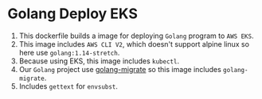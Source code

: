 # Golang Deploy EKS

1. This dockerfile builds a image for deploying `Golang` program to `AWS EKS`.
2. This image includes `AWS CLI V2`, which doesn't support alpine linux so here use `golang:1.14-stretch`.
3. Because using EKS, this image includes `kubectl`.
4. Our `Golang` project use [golang-migrate](https://github.com/golang-migrate/migrate) so this image includes `golang-migrate`.
5. Includes `gettext` for `envsubst`.
